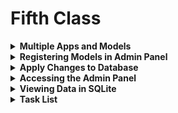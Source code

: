 
# Fifth Class 

<details>
<summary><b>Multiple Apps and Models</b></summary>

### 1. Project Setup
 You need to add your apps, `myapp` and `yourapp`, to the `INSTALLED_APPS` list in the `settings.py` file. This tells Django to include these apps in the project.To ensure that Django recognizes and uses the specified applications in the project.

```python
INSTALLED_APPS = [
    'django.contrib.admin',
    'django.contrib.auth',
    'django.contrib.contenttypes',
    'django.contrib.sessions',
    'django.contrib.messages',
    'django.contrib.staticfiles',
    'myapp',
    'yourapp',
]
```

### 2. Defining Models
Create model classes in `models.py` files within your apps. Each class represents a database table, and each attribute within the class represents a column in that table.To define the database structure through Django models.

#### `myapp/models.py`
The `myapp` includes models for students, teachers, workers, subjects, and classes. Each model has attributes representing various fields and a `__str__` method to define how the objects are displayed as strings.

```python
from django.db import models

class studentModel(models.Model):
    name = models.CharField(max_length=50)
    stdid = models.CharField(max_length=20)

    def __str__(self):
        return self.name + "-" + self.stdid

class teacherModel(models.Model):
    name1 = models.CharField(max_length=50)
    tchid = models.CharField(max_length=50)

    def __str__(self):
        return self.name1

class workerModel(models.Model):
    name2 = models.CharField(max_length=20)
    workid = models.CharField(max_length=20)

    def __str__(self):
        return self.name2

class subjectModel(models.Model):
    name3 = models.CharField(max_length=20)
    subid = models.CharField(max_length=20)

    def __str__(self):
        return self.name3

class classModel(models.Model):
    name4 = models.CharField(max_length=20)
    classid = models.CharField(max_length=50)

    def __str__(self):
        return self.name4
```

#### `yourapp/models.py`
The `yourapp` includes models for blogs and lists, each with relevant attributes and a `__str__` method.

```python
from django.db import models

class blogModel(models.Model):
    name11 = models.CharField(max_length=20)
    blid = models.CharField(max_length=20)

    def __str__(self):
        return self.name11

class listModel(models.Model):
    name12 = models.CharField(max_length=20)
    liid = models.CharField(max_length=20)

    def __str__(self):
        return self.name12
```

</details>

<details>
<summary><b>Registering Models in Admin Panel</b></summary>

### 3. Registering Models in Admin Panel
Register each model in `admin.py` so they appear in the admin panel for management.To make your models accessible through the Django admin interface.

#### `myapp/admin.py`
This file registers the models from `myapp` to the admin interface.

```python
from django.contrib import admin
from myapp.models import studentModel, teacherModel, workerModel, subjectModel, classModel

admin.site.register(studentModel)
admin.site.register(teacherModel)
admin.site.register(workerModel)
admin.site.register(subjectModel)
admin.site.register(classModel)
```

#### `yourapp/admin.py`
This file registers the models from `yourapp` to the admin interface.

```python
from django.contrib import admin
from yourapp.models import blogModel, listModel

admin.site.register(blogModel)
admin.site.register(listModel)
```

</details>

<details>
<summary><b>Apply Changes to Database</b></summary>

### 4. Applying Migrations
Run these commands in your terminal to make and apply migrations. To create and apply changes to your database schema based on the defined models.
```sh
python manage.py makemigrations
python manage.py migrate
```

### 5. Running the Server
Run this command in your terminal,To start the Django development server and view your application.
```sh
python manage.py runserver
```

</details>

<details>
<summary><b>Accessing the Admin Panel</b></summary>

### 6. Accessing the Admin Panel
 Open a web browser and go to `http://127.0.0.1:8000/admin/`, then log in with your superuser account. You will see your registered models and can add, edit, or delete records.To use the Django admin interface to manage your data.

</details>

<details>
<summary><b>Viewing Data in SQLite</b></summary>

### 7. Viewing Data in SQLite
Use a tool like DB Browser for SQLite to open `db.sqlite3`, the database file located in your Django project's root directory. This allows you to see the data stored in your models.To directly view and manage your database tables.

</details>

<details>
<summary><b>Task List</b></summary>

- [x] Setup `INSTALLED_APPS` in `settings.py`
- [x] Define models in `myapp/models.py`
- [x] Define models in `yourapp/models.py`
- [x] Register models in `myapp/admin.py`
- [x] Register models in `yourapp/admin.py`
- [x] Apply migrations (`makemigrations`, `migrate`)
- [x] Run the development server (`runserver`)
- [x] Access the Django admin panel
- [x] View data in SQLite using DB Browser

</details>